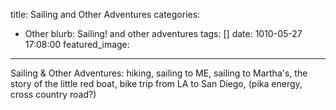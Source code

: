 title: Sailing and Other Adventures
categories:
  - Other
blurb: Sailing! and other adventures
tags: []
date: 1010-05-27 17:08:00
featured_image:
---
Sailing & Other Adventures: hiking, sailing to ME, sailing to Martha's, the story of the little red boat, bike trip from LA to San Diego, (pika energy, cross country road?)

